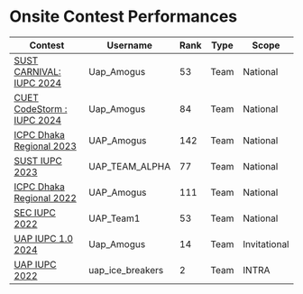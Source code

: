 # Onsite Contest Performances
| Contest | Username | Rank | Type | Scope
| -- | -------- | ----------- | ---- | ---- |
| [SUST CARNIVAL: IUPC 2024](https://toph.co/c/inter-university-sust-cse-carnival-2024/standings) | Uap_Amogus | 53 | Team | National |
| [CUET CodeStorm : IUPC 2024](https://toph.co/c/cuet-inter-university-codestorm-1-0/standings) | Uap_Amogus | 84 | Team | National |
| [ICPC Dhaka Regional 2023](https://bapsoj.org/contests/icpc-dhaka-regional-site-2023/standings) | UAP_Amogus | 142 | Team | National |
| [SUST IUPC 2023](https://toph.co/c/sust-inter-university-2023/standings) | UAP_TEAM_ALPHA | 77 | Team | National |
| [ICPC Dhaka Regional 2022](https://algo.codemarshal.org/contests/dhaka-22-main/standings) | UAP_Amogus | 111 | Team | National |
| [SEC IUPC 2022](https://toph.co/c/sec-inter-university-junior-2022/standings) | UAP_Team1 | 53 | Team | National |
| [UAP IUPC 1.0 2024](https://toph.co/c/uap-inter-university-collaborative-1-0-senior/standings) | Uap_Amogus | 14 | Team | Invitational |
| [UAP IUPC 2022](https://toph.co/c/uap-intra-university-2022-junior/standings) | uap_ice_breakers | 2 | Team | INTRA |


